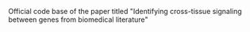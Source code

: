 Official code base of the paper titled "Identifying cross-tissue signaling between genes from biomedical literature"  
